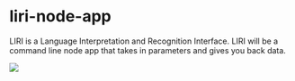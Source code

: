 # liri-node-app

LIRI is a Language Interpretation and Recognition Interface. LIRI will be a command line node app that takes in parameters and gives you back data.


![](preview_demo.gif)
